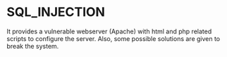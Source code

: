 # SQL_INJECTION
It provides a vulnerable webserver (Apache)  with html and php related scripts to configure the server. Also, some possible solutions are given to break the system.
